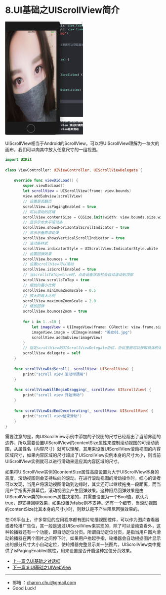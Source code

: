 8.UI基础之UIScrollView简介
===

<img src="https://github.com/CharonChui/Pictures/blob/master/ios_scrollview.png" width="50%" height="50%" />

UIScrollView相当于Android的ScrollView。可以将UIScrollView理解为一块大的画布，我们可以向其中放入任意尺寸的一组视图。

```swift
import UIKit

class ViewController: UIViewController, UIScrollViewDelegate {

    override func viewDidLoad() {
        super.viewDidLoad()
        let scrollView = UIScrollView(frame: view.bounds)
        view.addSubview(scrollView)
        // 设置是否翻页
        scrollView.isPagingEnabled = true
        // 可以滚动的区域
        scrollView.contentSize = CGSize.init(width: view.bounds.size.width*9, height: view.bounds.size.height)
        // 显⽰示⽔水平滚动条
        scrollView.showsHorizontalScrollIndicator = true
        // 显⽰示垂直滚动条
        scrollView.showsVerticalScrollIndicator = true
        // 滚动条样式
        scrollView.indicatorStyle = UIScrollView.IndicatorStyle.white
        // 设置回弹效果
        scrollView.bounces = true
        // 设置scrollView可以滚动
        scrollView.isScrollEnabled = true
        // 当scrollsToTop=true时，点击设备状态栏会自动滚动到顶部
        scrollView.scrollsToTop = true
        // 缩放的最小比例
        scrollView.minimumZoomScale = 0.5
        // 放大的最大比例
        scrollView.maximumZoomScale = 2.0
        // 缩放回弹
        scrollView.bouncesZoom = true
        
        for i in 1..<10 {
            let imageView = UIImageView(frame: CGRect(x: view.frame.size.width*CGFloat(i-1), y: 0, width: view.frame.size.width, height: view.frame.size.height))
            imageView.image = UIImage(named: "美女01.jpg")
            scrollView.addSubview(imageView)
        }
        // 指定scrollView的UIScrollViewDelegate协议，协议里面可以获取具体的滚动的一些状态
        scrollView.delegate = self
    }
    
    func scrollViewDidScroll(_ scrollView: UIScrollView) {
        print("scroll view 滚动时调用")
    }
    
    func scrollViewWillBeginDragging(_ scrollView: UIScrollView) {
        print("scroll view 开始滑动")
    }
    
    func scrollViewDidEndDecelerating(_ scrollView: UIScrollView) {
        print("scroll view结束滑动")
    }
}
```

需要注意的是，向UIScrollView示例中添加的子视图的尺寸已经超出了当前界面的边界，所以需要设置UIScrollView的contentSize属性来控制滚动视图的可滚动范围，从属性名（内容尺寸）就可以理解，其用来设置UIScrollView滚动视图的内容区域尺寸，如果内容区域的尺寸超出了UIScrollView实例本身的尺寸大小，则当前UIScrollView实例就可以进行滑动来适应其内容区域的尺寸。

如果将UIScrollView实例的contentSize属性高度设置为大于UIScrollView本身的高度，滚动视图则会支持纵向的滚动。在进行滚动视图的滑动操作时，细心的读者可以发现，当用户将滚动视图滑动到边缘时，其实还可以继续拖曳一段距离，而当用户手指离开屏幕后，滚动视图会产生回弹效果。这种阻尼回弹效果是由UIScrollView类的bounces属性决定的，其需要设置为一个Bool值，默认为true，即支持回弹效果，如果设置为false则不支持。还有一个细节，当滚动视图的contentSize比其本身的尺寸小时，则默认是不产生阻尼回弹效果的。

在iOS平台上，许多常见的应用程序都有图片轮播视图控件，可以作为图片查看器或者轮播广告位，其一般是通过UIScrollView来实现的，除了可以滚动查看外，这种轮播器还有一个功能，即自动定位分页。所谓自动定位分页，是指当用户图片滑动轮播器在两个图片之间停下时，如果用户抬起手指，轮播器会自动根据图片显示出的部分尺寸大小自动定位，使轮播器完整显示某一张图片。UIScrollView类中提供了isPagingEnabled属性，用来设置是否开启这种定位分页效果。





- [上一篇:7.UI基础之对话框](https://github.com/CharonChui/iOSStudyNote/blob/master/iOS%E5%BC%80%E5%8F%91%E5%9F%BA%E7%A1%80/7.UI%E5%9F%BA%E7%A1%80%E4%B9%8B%E5%AF%B9%E8%AF%9D%E6%A1%86.md)
- [下一篇:9.UI基础之UIWebView](https://github.com/CharonChui/iOSStudyNote/blob/master/iOS%E5%BC%80%E5%8F%91%E5%9F%BA%E7%A1%80/9.UI%E5%9F%BA%E7%A1%80%E4%B9%8BUIWebView.md)


---

- 邮箱 ：charon.chui@gmail.com  
- Good Luck! 
